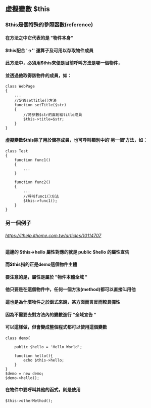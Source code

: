 ## 虛擬變數 $this

### $this是個特殊的參照函數(reference)
#### 在方法之中它代表的是 "物件本身"
#### $this配合 '->'' 運算子及可用以存取物件成員
#### 此方法中，必須用$this來便是目前呼叫方法是哪一個物件，
#### 並透過他取得該物件的成員，如：
```
class WebPage
{
	...
	//定義setTitle()方法
	function setTitle($str)
	{
		//將參數$str的直射給title成員
		$this->title=$str;
	}
}
```
#### 虛擬變數$this除了用於儲存成員，也可呼叫類別中的'另一個'方法，如：
```
class Test
{
	function func1()
	{
		...
	}

	function func2()
	{
		...
		//呼叫func1()方法
		$this->func1();
	}
}
```
### 另一個例子
###### https://ithelp.ithome.com.tw/articles/10114707
#### 這邊的 $this->hello 屬性對應的就是 public $hello 的屬性宣告
#### 而$this指的正是demo這個物件主體
#### 要注意的是，屬性是屬於 "物件本體全域 "
#### 他只要是在這個物件中，任何一個方法(method)都可以直接叫用他
#### 這也是為什麼物件之於函式來說，某方面而言反而較具彈性
#### 因為不需要去對方法內的變數進行 "全域宣告 "
#### 可以這樣做，但會變成整個程式都可以使用這個變數
```
class demo{
  
    public $hello = 'Hello World';

    function hello(){
        echo $this->hello;
    }
}   
$demo = new demo;
$demo->hello();
```
#### 在物件中要呼叫其他的函式，則是使用
```
$this->otherMethod();
```
